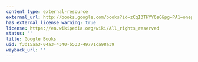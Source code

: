 ```yaml
---
content_type: external-resource
external_url: http://books.google.com/books?id=zCqI3THYY6sC&pg=PA1=onepage
has_external_license_warning: true
license: https://en.wikipedia.org/wiki/All_rights_reserved
status: ''
title: Google Books
uid: f3d15aa3-04a3-4340-b533-49771ca98a39
wayback_url: ''
---
```

